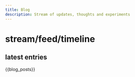 ```yaml
---
title: Blog
description: Stream of updates, thoughts and experiments
---
```


# stream/feed/timeline

<section>

## latest entries
{{blog_posts}}

</section> 